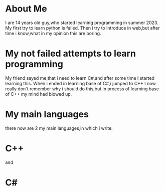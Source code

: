 # About Me
I are 14 years old guy,who started learning programming in summer 2023.
My first try to learn python is failed.
Then i try to introduce in web,but after time i know,what in my opinion this are boring.
# My not failed attempts to learn programming
My friend sayed me,that i need to learn C#,and after some time I started learning this.
When i ended in learning base of C#,i jumped to C++
I now really don't remember why i should do this,but in process of learning base of C++ my mind had blowed up.
# My main languages
there now are 2 my main languages,in which i write: 
# C++
and
# C#
